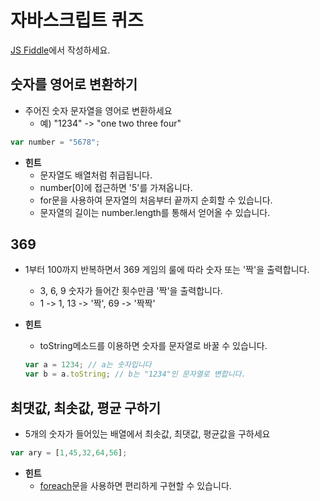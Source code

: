 자바스크립트 퀴즈
=======

[JS Fiddle](http://jsfiddle.net/00jwbyuu/)에서 작성하세요.

숫자를 영어로 변환하기
----
* 주어진 숫자 문자열을 영어로 변환하세요
  * 예) "1234" -> "one two three four"
```js
var number = "5678";
```

* __힌트__
  * 문자열도 배열처럼 취급됩니다.
  * number[0]에 접근하면 '5'를 가져옵니다.
  * for문을 사용하여 문자열의 처음부터 끝까지 순회할 수 있습니다.
  * 문자열의 길이는 number.length를 통해서 얻어올 수 있습니다.


369 
----
* 1부터 100까지 반복하면서 369 게임의 룰에 따라 숫자 또는 '짝'을 출력합니다.
  * 3, 6, 9 숫자가 들어간 횟수만큼 '짝'을 출력합니다.
  * 1 -> 1, 13 -> '짝', 69 -> '짝짝'

* __힌트__
  * toString메소드를 이용하면 숫자를 문자열로 바꿀 수 있습니다.
  ```js
  var a = 1234; // a는 숫자입니다
  var b = a.toString; // b는 "1234"인 문자열로 변합니다.
  ```
  
  
최댓값, 최솟값, 평균 구하기
----
* 5개의 숫자가 들어있는 배열에서 최솟값, 최댓값, 평균값을 구하세요
```js
var ary = [1,45,32,64,56];
```

* __힌트__
  * [foreach](http://lng1982.tistory.com/73)문을 사용하면 편리하게 구현할 수 있습니다.
